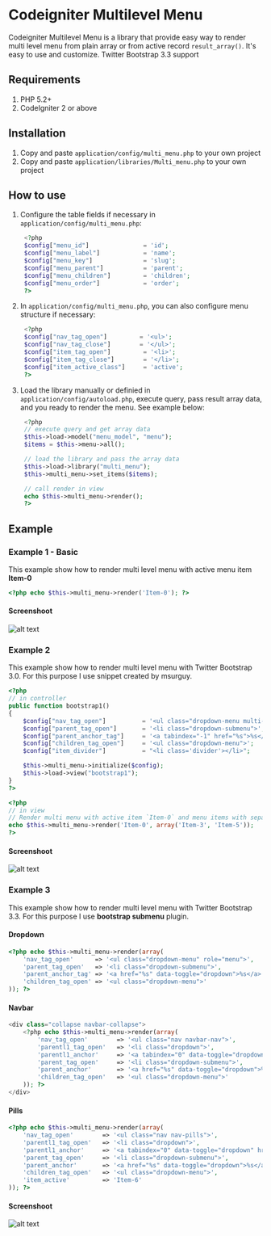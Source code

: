 # Codeigniter Multilevel Menu

Codeigniter Multilevel Menu is a library that provide easy way to render multi level menu from plain array or from active record `result_array()`. It's easy to use and customize. Twitter Bootstrap 3.3 support


## Requirements

1. PHP 5.2+
2. CodeIgniter 2 or above

## Installation

1. Copy and paste `application/config/multi_menu.php` to your own project
2. Copy and paste `application/libraries/Multi_menu.php` to your own project

## How to use

1. Configure the table fields if necessary in `application/config/multi_menu.php`:  
  
   ```php
    <?php
    $config["menu_id"]               = 'id';
    $config["menu_label"]            = 'name';
    $config["menu_key"]              = 'slug';
    $config["menu_parent"]           = 'parent';
    $config["menu_children"]         = 'children';
    $config["menu_order"]            = 'order';
    ?>
   ```

2. In `application/config/multi_menu.php`, you can also configure menu structure if necessary:
   ```php
    <?php
    $config["nav_tag_open"]         = '<ul>';
    $config["nav_tag_close"]        = '</ul>';  
    $config["item_tag_open"]         = '<li>';
    $config["item_tag_close"]        = '</li>'; 
    $config["item_active_class"]     = 'active';    
    ?>
   ```

3. Load the library manually or definied in `application/config/autoload.php`, execute query, pass result array data, and you ready to render the menu. See example below:

   ```php
    <?php
    // execute query and get array data
    $this->load->model("menu_model", "menu");
    $items = $this->menu->all();

    // load the library and pass the array data
    $this->load->library("multi_menu");
    $this->multi_menu->set_items($items);

    // call render in view
    echo $this->multi_menu->render();
    ?>
   ```


## Example

### Example 1 - Basic

This example show how to render multi level menu with active menu item **Item-0**

```php
<?php echo $this->multi_menu->render('Item-0'); ?>
```

#### Screenshoot
![alt text](https://github.com/edomaru/codeigniter_multilevel_menu/blob/master/assets/img/ci_multilevel_menu_screenshoot.png "Codeigniter Multi level menu screenshoot of Example 1")


### Example 2

This example show how to render multi level menu with Twitter Bootstrap 3.0. For this purpose I use snippet created by msurguy.

```php
<?php
// in controller
public function bootstrap1()
{
    $config["nav_tag_open"]          = '<ul class="dropdown-menu multi-level" role="menu" aria-labelledby="dropdownMenu">';     
    $config["parent_tag_open"]       = '<li class="dropdown-submenu">';
    $config["parent_anchor_tag"]     = '<a tabindex="-1" href="%s">%s</a>'; 
    $config["children_tag_open"]     = '<ul class="dropdown-menu">';
    $config["item_divider"]          = "<li class='divider'></li>";

    $this->multi_menu->initialize($config);
    $this->load->view("bootstrap1");
}
?>

<?php 
// in view
// Render multi menu with active item `Item-0` and menu items with separator `Item-3` and `Item-5`
echo $this->multi_menu->render('Item-0', array('Item-3', 'Item-5')); 
?>
```

#### Screenshoot
![alt text](https://github.com/edomaru/codeigniter_multilevel_menu/blob/master/assets/img/ci_multilevel_menu_screenshoot.png "Codeigniter Multi level menu screenshoot of Example 1")


### Example 3

This example show how to render multi level menu with Twitter Bootstrap 3.3. For this purpose I use **bootstrap submenu** plugin.

#### Dropdown

```php
<?php echo $this->multi_menu->render(array(
    'nav_tag_open'      => '<ul class="dropdown-menu" role="menu">',    
    'parent_tag_open'   => '<li class="dropdown-submenu">',
    'parent_anchor_tag' => '<a href="%s" data-toggle="dropdown">%s</a>',
    'children_tag_open' => '<ul class="dropdown-menu">'
)); ?>
```


#### Navbar

```php
<div class="collapse navbar-collapse">
    <?php echo $this->multi_menu->render(array(
        'nav_tag_open'        => '<ul class="nav navbar-nav">',            
        'parentl1_tag_open'   => '<li class="dropdown">',
        'parentl1_anchor'     => '<a tabindex="0" data-toggle="dropdown" href="%s">%s<span class="caret"></span></a>',
        'parent_tag_open'     => '<li class="dropdown-submenu">',
        'parent_anchor'       => '<a href="%s" data-toggle="dropdown">%s</a>',
        'children_tag_open'   => '<ul class="dropdown-menu">'
    )); ?>
</div>
```

#### Pills

```php
<?php echo $this->multi_menu->render(array(
    'nav_tag_open'        => '<ul class="nav nav-pills">',            
    'parentl1_tag_open'   => '<li class="dropdown">',
    'parentl1_anchor'     => '<a tabindex="0" data-toggle="dropdown" href="%s">%s<span class="caret"></span></a>',
    'parent_tag_open'     => '<li class="dropdown-submenu">',
    'parent_anchor'       => '<a href="%s" data-toggle="dropdown">%s</a>',
    'children_tag_open'   => '<ul class="dropdown-menu">',
    'item_active'         => 'Item-6'
)); ?>
```

#### Screenshoot
![alt text](https://github.com/edomaru/codeigniter_multilevel_menu/blob/master/assets/img/ci_multilevel_menu_screenshoot.png "Codeigniter Multi level menu screenshoot of Example 3 1")


